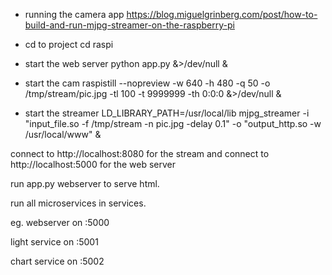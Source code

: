 * running the camera app
https://blog.miguelgrinberg.com/post/how-to-build-and-run-mjpg-streamer-on-the-raspberry-pi

* cd to project
cd raspi

* start the web server
python app.py &>/dev/null &

* start the cam
raspistill --nopreview -w 640 -h 480 -q 50 -o /tmp/stream/pic.jpg -tl 100 -t 9999999 -th 0:0:0 &>/dev/null &

* start the streamer
LD_LIBRARY_PATH=/usr/local/lib mjpg_streamer -i "input_file.so -f /tmp/stream -n pic.jpg -delay 0.1" -o "output_http.so -w /usr/local/www" &

connect to http://localhost:8080 for the stream
and connect to http://localhost:5000 for the web server

run app.py webserver to serve html.

run all microservices in services.

eg. webserver on :5000

light service on :5001

chart service on :5002

